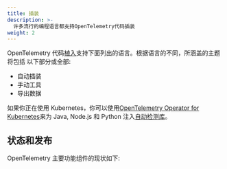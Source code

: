 ```yaml
---
title: 插装
description: >-
  许多流行的编程语言都支持OpenTelemetry代码插装
weight: 2
---
```


OpenTelemetry 代码[植入][]支持下面列出的语言。根据语言的不同，所涵盖的主题将包括
以下部分或全部:

- 自动插装
- 手动工具
- 导出数据

如果你正在使用 Kubernetes，你可以使用[OpenTelemetry Operator for
Kubernetes][otel-op]来为 Java, Node.js 和 Python 注入[自动检测库][auto]。

## 状态和发布

OpenTelemetry 主要功能组件的现状如下:

[auto]:
  https://github.com/open-telemetry/opentelemetry-operator#opentelemetry-auto-instrumentation-injection
[植入]: /docs/concepts/instrumentation/
[otel-op]: https://github.com/open-telemetry/opentelemetry-operator
